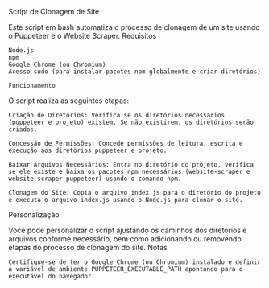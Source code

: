 Script de Clonagem de Site

Este script em bash automatiza o processo de clonagem de um site usando o Puppeteer e o Website Scraper.
Requisitos

    Node.js
    npm
    Google Chrome (ou Chromium)
    Acesso sudo (para instalar pacotes npm globalmente e criar diretórios)

    Funcionamento

O script realiza as seguintes etapas:

    Criação de Diretórios: Verifica se os diretórios necessários (puppeteer e projeto) existem. Se não existirem, os diretórios serão criados.

    Concessão de Permissões: Concede permissões de leitura, escrita e execução aos diretórios puppeteer e projeto.

    Baixar Arquivos Necessários: Entra no diretório do projeto, verifica se ele existe e baixa os pacotes npm necessários (website-scraper e website-scraper-puppeteer) usando o comando npm.

    Clonagem do Site: Copia o arquivo index.js para o diretório do projeto e executa o arquivo index.js usando o Node.js para clonar o site.

Personalização

Você pode personalizar o script ajustando os caminhos dos diretórios e arquivos conforme necessário, bem como adicionando ou removendo etapas do processo de clonagem do site.
Notas

    Certifique-se de ter o Google Chrome (ou Chromium) instalado e definir a variável de ambiente PUPPETEER_EXECUTABLE_PATH apontando para o executável do navegador.

